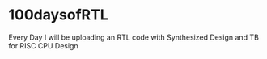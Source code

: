 # 100daysofRTL
Every Day I will be uploading an RTL code with Synthesized Design and TB for RISC CPU Design
